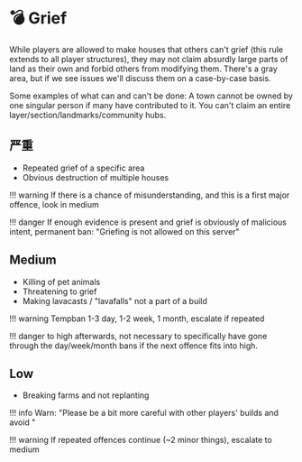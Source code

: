 # 💣 Grief

While players are allowed to make houses that others can't grief (this rule
extends to all player structures), they may not claim absurdly large parts of
land as their own and forbid others from modifying them. There's a gray area,
but if we see issues we'll discuss them on a case-by-case basis.

Some examples of what can and can't be done: A town cannot be owned by one
singular person if many have contributed to it. You can't claim an entire
layer/section/landmarks/community hubs.

## **严重**

* Repeated grief of a specific area
* Obvious destruction of multiple houses

!!! warning If there is a chance of misunderstanding, and this is a first major
offence, look in medium


!!! danger If enough evidence is present and grief is obviously of malicious
intent, permanent ban: "Griefing is not allowed on this server"


## **Medium**

* Killing of pet animals
* Threatening to grief
* Making lavacasts / "lavafalls" not a part of a build

!!! warning Tempban 1-3 day, 1-2 week, 1 month, escalate if repeated


!!! danger to high afterwards, not necessary to specifically have gone through
the day/week/month bans if the next offence fits into high.


## **Low**

* Breaking farms and not replanting

!!! info Warn: "Please be a bit more careful with other players' builds and
avoid "


!!! warning If repeated offences continue (\~2 minor things), escalate to medium
